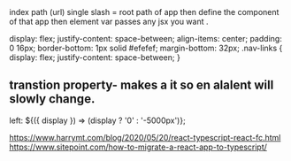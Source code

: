 <Route exact path="/" element={Home} />
  index path (url) single slash = root path  of app 
  then define the component of that app then  element var passes any jsx you want . 




  
  display: flex;
  justify-content: space-between;
  align-items: center;
  padding: 0 16px;
  border-bottom: 1px solid #efefef;
  margin-bottom: 32px;
.nav-links {
  display: flex;
  justify-content: space-between;
}

transtion property- makes a it so en alalent will slowly change. 
--------------------------------------------------------------------------



  left: ${({ display }) => (display ? '0' : '-5000px')};

<!-- if its displayed I want it to be 0 and if not negative 5000  -->

<!-- functional component -->
https://www.harrymt.com/blog/2020/05/20/react-typescript-react-fc.html
https://www.sitepoint.com/how-to-migrate-a-react-app-to-typescript/